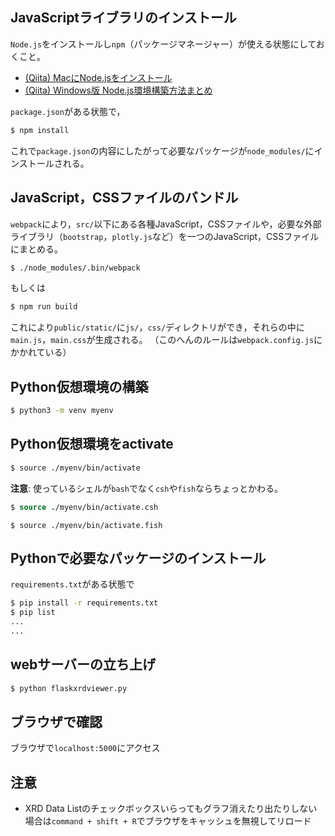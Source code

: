 ## JavaScriptライブラリのインストール
`Node.js`をインストールし`npm`（パッケージマネージャー）が使える状態にしておくこと。
* [(Qiita) MacにNode.jsをインストール](https://qiita.com/kyosuke5_20/items/c5f68fc9d89b84c0df09)
* [(Qiita) Windows版 Node.js環境構築方法まとめ](https://qiita.com/maecho/items/ae71da38c88418b806ff)


`package.json`がある状態で，

```sh
$ npm install
```
これで`package.json`の内容にしたがって必要なパッケージが`node_modules/`にインストールされる。

## JavaScript，CSSファイルのバンドル
`webpack`により，`src/`以下にある各種JavaScript，CSSファイルや，必要な外部ライブラリ（`bootstrap`，`plotly.js`など）を一つのJavaScript，CSSファイルにまとめる。

```sh
$ ./node_modules/.bin/webpack
```
もしくは
```sh
$ npm run build
```
これにより`public/static/`に`js/`，`css/`ディレクトリができ，それらの中に`main.js`，`main.css`が生成される。
（このへんのルールは`webpack.config.js`にかかれている）


## Python仮想環境の構築
```sh
$ python3 -m venv myenv
```

## Python仮想環境をactivate
```sh
$ source ./myenv/bin/activate
```
**注意**: 使っているシェルが`bash`でなく`csh`や`fish`ならちょっとかわる。
```csh
$ source ./myenv/bin/activate.csh
```
```fish
$ source ./myenv/bin/activate.fish
```

## Pythonで必要なパッケージのインストール
`requirements.txt`がある状態で
```sh
$ pip install -r requirements.txt
$ pip list
...
...
```

## webサーバーの立ち上げ
```sh
$ python flaskxrdviewer.py
```

## ブラウザで確認
ブラウザで`localhost:5000`にアクセス

## 注意
* XRD Data Listのチェックボックスいらってもグラフ消えたり出たりしない場合は`command + shift + R`でブラウザをキャッシュを無視してリロード
